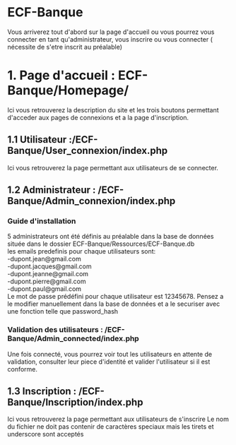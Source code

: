 # ECF-Banque

Vous arriverez tout d'abord sur la page d'accueil ou vous pourrez vous connecter en tant qu'administrateur, vous inscrire ou vous connecter ( nécessite de s'etre inscrit au préalable)

<h1>1. Page d'accueil : ECF-Banque/Homepage/ </h1>
Ici vous retrouverez la description du site et les trois boutons permettant d'acceder aux pages de connexions et a la page d'inscription.

<h2>1.1 Utilisateur :/ECF-Banque/User_connexion/index.php </h2>
Ici vous retrouverez la page permettant aux utilisateurs de se connecter.

<h2>1.2 Administrateur : /ECF-Banque/Admin_connexion/index.php</h2>
<h3>Guide d'installation</h3>
5 administrateurs ont été définis au préalable dans la base de données située dans le dossier ECF-Banque/Ressources/ECF-Banque.db <br>
les emails predefinis pour chaque utilisateurs sont:<br>
-dupont.jean@gmail.com <br>
-dupont.jacques@gmail.com <br>
-dupont.jeanne@gmail.com <br>
-dupont.pierre@gmail.com <br>
-dupont.paul@gmail.com <br>
Le mot de passe prédéfini pour chaque utilisateur est 12345678.
Pensez a le modifier manuellement dans la base de données et a le securiser avec une fonction telle que password_hash

<h3>Validation des utilisateurs : /ECF-Banque/Admin_connected/index.php</h3>

Une fois connecté, vous pourrez voir tout les utilisateurs en attente de validation, consulter leur piece d'identité et valider l'utilisateur si il est conforme.

<h2>1.3 Inscription : /ECF-Banque/Inscription/index.php </h2>
Ici vous retrouverez la page permettant aux utilisateurs de s'inscrire 
Le nom du fichier ne doit pas contenir de caractères speciaux mais les tirets et underscore sont acceptés
